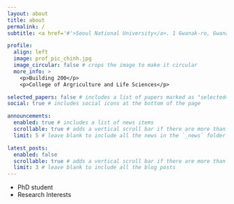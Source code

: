 ```yaml
---
layout: about
title: about
permalink: /
subtitle: <a href='#'>Seoul National University</a>. 1 Gwanak-ro, Gwanak-gu, Seoul 08826.

profile:
  align: left
  image: prof_pic_chinh.jpg
  image_circular: false # crops the image to make it circular
  more_info: >
    <p>Building 200</p>
    <p>College of Argriculture and Life Sciences</p>

selected_papers: false # includes a list of papers marked as "selected={true}"
social: true # includes social icons at the bottom of the page

announcements:
  enabled: true # includes a list of news items
  scrollable: true # adds a vertical scroll bar if there are more than 3 news items
  limit: 5 # leave blank to include all the news in the `_news` folder

latest_posts:
  enabled: false
  scrollable: true # adds a vertical scroll bar if there are more than 3 new posts items
  limit: 3 # leave blank to include all the blog posts
---
```


- PhD student
- Research Interests
